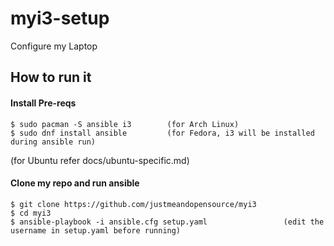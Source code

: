 # myi3-setup
Configure my Laptop

## How to run it
#### Install Pre-reqs
```
$ sudo pacman -S ansible i3        (for Arch Linux)
$ sudo dnf install ansible         (for Fedora, i3 will be installed during ansible run)
```
(for Ubuntu refer docs/ubuntu-specific.md)

#### Clone my repo and run ansible
```
$ git clone https://github.com/justmeandopensource/myi3
$ cd myi3
$ ansible-playbook -i ansible.cfg setup.yaml                 (edit the username in setup.yaml before running)
```
